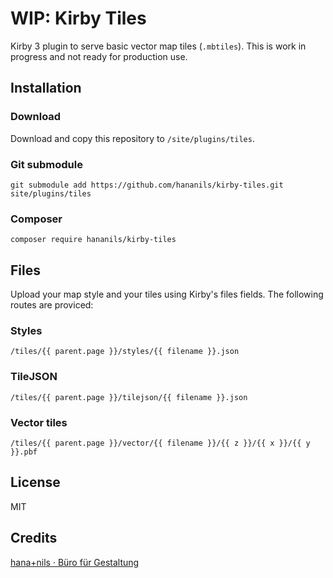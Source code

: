 # WIP: Kirby Tiles

Kirby 3 plugin to serve basic vector map tiles (`.mbtiles`).
This is work in progress and not ready for production use.

## Installation

### Download

Download and copy this repository to `/site/plugins/tiles`.

### Git submodule

```
git submodule add https://github.com/hananils/kirby-tiles.git site/plugins/tiles
```

### Composer

```
composer require hananils/kirby-tiles
```

## Files

Upload your map style and your tiles using Kirby's files fields. The following routes are proviced:

### Styles

`/tiles/{{ parent.page }}/styles/{{ filename }}.json`

### TileJSON

`/tiles/{{ parent.page }}/tilejson/{{ filename }}.json`

### Vector tiles

`/tiles/{{ parent.page }}/vector/{{ filename }}/{{ z }}/{{ x }}/{{ y }}.pbf`

## License

MIT

## Credits

[hana+nils · Büro für Gestaltung](https://hananils.de)
